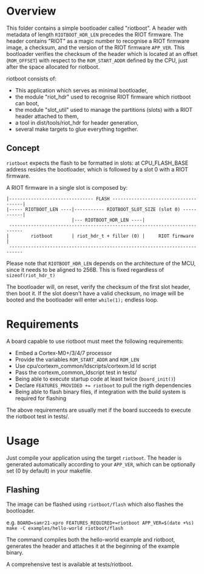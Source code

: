 # Overview
This folder contains a simple bootloader called "riotboot".
A header with metadata of length `RIOTBOOT_HDR_LEN` precedes
the RIOT firmware. The header contains "RIOT" as a magic
number to recognise a RIOT firmware image, a checksum, and
the version of the RIOT firmware `APP_VER`.
This bootloader verifies the checksum of the header which is located
at an offset (`ROM_OFFSET`) with respect to  the `ROM_START_ADDR`
defined by the CPU, just after the space allocated for riotboot.

riotboot consists of:

  - This application which serves as minimal bootloader,
  - the module "riot_hdr" used to recognise RIOT firmware which riotboot
    can boot,
  - the module "slot_util" used to manage the partitions (slots) with a
    RIOT header attached to them,
  - a tool in dist/tools/riot_hdr for header generation,
  - several make targets to glue everything together.

## Concept
`riotboot` expects the flash to be formatted in slots: at CPU_FLASH_BASE
address resides the bootloader, which is followed by a slot 0 with a
RIOT firmware.

A RIOT firmware in a single slot is composed by:

```
|------------------------------- FLASH -------------------------------------|
|----- RIOTBOOT_LEN ----|----------- RIOTBOOT_SLOT_SIZE (slot 0) -----------|
                        |--- RIOTBOOT_HDR_LEN ----|
 ---------------------------------------------------------------------------
|        riotboot       | riot_hdr_t + filler (0) |     RIOT firmware       |
 ---------------------------------------------------------------------------
```

Please note that `RIOTBOOT_HDR_LEN` depends on the architecture of the
MCU, since it needs to be aligned to 256B. This is fixed regardless of
`sizeof(riot_hdr_t)`

The bootloader will, on reset, verify the checksum of the first slot header,
then boot it. If the slot doesn't have a valid checksum, no image will be
booted and the bootloader will enter `while(1);` endless loop.

# Requirements
A board capable to use riotboot must meet the following requirements:

  - Embed a Cortex-M0+/3/4/7 processor
  - Provide the variables `ROM_START_ADDR` and `ROM_LEN`
  - Use cpu/cortexm_common/ldscripts/cortexm.ld ld script
  - Pass the cortexm_common_ldscript test in tests/
  - Being able to execute startup code at least twice (`board_init()`)
  - Declare `FEATURES_PROVIDED += riotboot` to pull the rigth dependencies
  - Being able to flash binary files, if integration with the build
    system is required for flashing

The above requirements are usually met if the board succeeds to execute
the riotboot test in tests/.

# Usage
Just compile your application using the target `riotboot`. The header
is generated automatically according to your `APP_VER`, which can be
optionally set (0 by default) in your makefile.

## Flashing
The image can be flashed using `riotboot/flash` which also flashes
the bootloader.

e.g. `BOARD=samr21-xpro FEATURES_REQUIRED+=riotboot APP_VER=$(date +%s) make -C examples/hello-world riotboot/flash`

The command compiles both the hello-world example and riotboot,
generates the header and attaches it at the beginning of the example
binary.

A comprehensive test is available at tests/riotboot.
